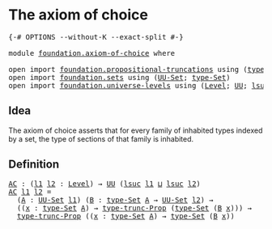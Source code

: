 # The axiom of choice

<pre class="Agda"><a id="32" class="Symbol">{-#</a> <a id="36" class="Keyword">OPTIONS</a> <a id="44" class="Pragma">--without-K</a> <a id="56" class="Pragma">--exact-split</a> <a id="70" class="Symbol">#-}</a>

<a id="75" class="Keyword">module</a> <a id="82" href="foundation.axiom-of-choice.html" class="Module">foundation.axiom-of-choice</a> <a id="109" class="Keyword">where</a>

<a id="116" class="Keyword">open</a> <a id="121" class="Keyword">import</a> <a id="128" href="foundation.propositional-truncations.html" class="Module">foundation.propositional-truncations</a> <a id="165" class="Keyword">using</a> <a id="171" class="Symbol">(</a><a id="172" href="foundation.propositional-truncations.html#2012" class="Function">type-trunc-Prop</a><a id="187" class="Symbol">)</a>
<a id="189" class="Keyword">open</a> <a id="194" class="Keyword">import</a> <a id="201" href="foundation.sets.html" class="Module">foundation.sets</a> <a id="217" class="Keyword">using</a> <a id="223" class="Symbol">(</a><a id="224" href="foundation-core.sets.html#1177" class="Function">UU-Set</a><a id="230" class="Symbol">;</a> <a id="232" href="foundation-core.sets.html#1291" class="Function">type-Set</a><a id="240" class="Symbol">)</a>
<a id="242" class="Keyword">open</a> <a id="247" class="Keyword">import</a> <a id="254" href="foundation.universe-levels.html" class="Module">foundation.universe-levels</a> <a id="281" class="Keyword">using</a> <a id="287" class="Symbol">(</a><a id="288" href="Agda.Primitive.html#597" class="Postulate">Level</a><a id="293" class="Symbol">;</a> <a id="295" href="foundation-core.universe-levels.html#222" class="Primitive">UU</a><a id="297" class="Symbol">;</a> <a id="299" href="Agda.Primitive.html#780" class="Primitive">lsuc</a><a id="303" class="Symbol">;</a> <a id="305" href="Agda.Primitive.html#810" class="Primitive Operator">_⊔_</a><a id="308" class="Symbol">)</a>
</pre>
## Idea

The axiom of choice asserts that for every family of inhabited types indexed by a set, the type of sections of that family is inhabited.

## Definition

<pre class="Agda"><a id="AC"></a><a id="485" href="foundation.axiom-of-choice.html#485" class="Function">AC</a> <a id="488" class="Symbol">:</a> <a id="490" class="Symbol">(</a><a id="491" href="foundation.axiom-of-choice.html#491" class="Bound">l1</a> <a id="494" href="foundation.axiom-of-choice.html#494" class="Bound">l2</a> <a id="497" class="Symbol">:</a> <a id="499" href="Agda.Primitive.html#597" class="Postulate">Level</a><a id="504" class="Symbol">)</a> <a id="506" class="Symbol">→</a> <a id="508" href="foundation-core.universe-levels.html#222" class="Primitive">UU</a> <a id="511" class="Symbol">(</a><a id="512" href="Agda.Primitive.html#780" class="Primitive">lsuc</a> <a id="517" href="foundation.axiom-of-choice.html#491" class="Bound">l1</a> <a id="520" href="Agda.Primitive.html#810" class="Primitive Operator">⊔</a> <a id="522" href="Agda.Primitive.html#780" class="Primitive">lsuc</a> <a id="527" href="foundation.axiom-of-choice.html#494" class="Bound">l2</a><a id="529" class="Symbol">)</a>
<a id="531" href="foundation.axiom-of-choice.html#485" class="Function">AC</a> <a id="534" href="foundation.axiom-of-choice.html#534" class="Bound">l1</a> <a id="537" href="foundation.axiom-of-choice.html#537" class="Bound">l2</a> <a id="540" class="Symbol">=</a>
  <a id="544" class="Symbol">(</a><a id="545" href="foundation.axiom-of-choice.html#545" class="Bound">A</a> <a id="547" class="Symbol">:</a> <a id="549" href="foundation-core.sets.html#1177" class="Function">UU-Set</a> <a id="556" href="foundation.axiom-of-choice.html#534" class="Bound">l1</a><a id="558" class="Symbol">)</a> <a id="560" class="Symbol">(</a><a id="561" href="foundation.axiom-of-choice.html#561" class="Bound">B</a> <a id="563" class="Symbol">:</a> <a id="565" href="foundation-core.sets.html#1291" class="Function">type-Set</a> <a id="574" href="foundation.axiom-of-choice.html#545" class="Bound">A</a> <a id="576" class="Symbol">→</a> <a id="578" href="foundation-core.sets.html#1177" class="Function">UU-Set</a> <a id="585" href="foundation.axiom-of-choice.html#537" class="Bound">l2</a><a id="587" class="Symbol">)</a> <a id="589" class="Symbol">→</a>
  <a id="593" class="Symbol">((</a><a id="595" href="foundation.axiom-of-choice.html#595" class="Bound">x</a> <a id="597" class="Symbol">:</a> <a id="599" href="foundation-core.sets.html#1291" class="Function">type-Set</a> <a id="608" href="foundation.axiom-of-choice.html#545" class="Bound">A</a><a id="609" class="Symbol">)</a> <a id="611" class="Symbol">→</a> <a id="613" href="foundation.propositional-truncations.html#2012" class="Function">type-trunc-Prop</a> <a id="629" class="Symbol">(</a><a id="630" href="foundation-core.sets.html#1291" class="Function">type-Set</a> <a id="639" class="Symbol">(</a><a id="640" href="foundation.axiom-of-choice.html#561" class="Bound">B</a> <a id="642" href="foundation.axiom-of-choice.html#595" class="Bound">x</a><a id="643" class="Symbol">)))</a> <a id="647" class="Symbol">→</a>
  <a id="651" href="foundation.propositional-truncations.html#2012" class="Function">type-trunc-Prop</a> <a id="667" class="Symbol">((</a><a id="669" href="foundation.axiom-of-choice.html#669" class="Bound">x</a> <a id="671" class="Symbol">:</a> <a id="673" href="foundation-core.sets.html#1291" class="Function">type-Set</a> <a id="682" href="foundation.axiom-of-choice.html#545" class="Bound">A</a><a id="683" class="Symbol">)</a> <a id="685" class="Symbol">→</a> <a id="687" href="foundation-core.sets.html#1291" class="Function">type-Set</a> <a id="696" class="Symbol">(</a><a id="697" href="foundation.axiom-of-choice.html#561" class="Bound">B</a> <a id="699" href="foundation.axiom-of-choice.html#669" class="Bound">x</a><a id="700" class="Symbol">))</a>
</pre>